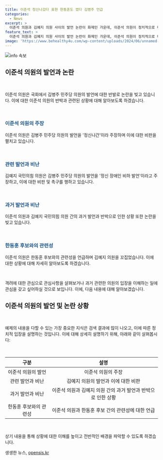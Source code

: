 ```yaml
---
title: 이준석 정신나갔다 표현 한동훈도 썼다 김병주 언급
categories:
  - News
excerpt: >
  이준석 의원과 김예지 의원 사이의 발언 논란이 화제인 가운데, 이준석 의원이 정치적으로 다가가는 발언에 대해 대응했다. 국회에서의 비판과 SNS를 통한 공방 속에서, 녹취록에서의 발언을 언급하며 상대를 비판하기도 했다. 이와 관련해 과거 국민의힘 대표 시절의 이준석 의원의 발언도 다시 불거져 화두가 됐다. 정치인들 간의 맞물리는 발언으로 갈등이 격화되고 있는 상황이다.
feature_text: >
  이준석 의원과 김예지 의원 사이의 발언 논란이 화제인 가운데, 이준석 의원이 정치적으로 다가가는 발언에 대해 대응했다. 국회에서의 비판과 SNS를 통한 공방 속에서, 녹취록에서의 발언을 언급하며 상대를 비판하기도 했다. 이와 관련해 과거 국민의힘 대표 시절의 이준석 의원의 발언도 다시 불거져 화두가 됐다. 정치인들 간의 맞물리는 발언으로 갈등이 격화되고 있는 상황이다.
image: 'https://www.behealthy4u.com/wp-content/uploads/2024/06/unnamed-file.png'
---
```


<p><img src="https://www.behealthy4u.com/wp-content/uploads/2024/06/unnamed-file.png" alt="info 속보" /></p>

<h2 data-ke-size="size26">이준석 의원의 발언과 논란</h2>

<p data-ke-size="size16">&nbsp;</p>

<p>이준석 의원은 국회에서 김병주 민주당 의원의 발언에 대한 반발로 논란을 빚고 있습니다. 이에 대한 이준석 의원의 반박과 관련된 상황에 대해 알아보도록 하겠습니다.</p>

<p data-ke-size="size16">&nbsp;</p>

<h3><b><span style="color: #1a5490;">이준석 의원의 주장</span></b></h3>

<p>이준석 의원은 김병주 민주당 의원의 발언을 '정신나간'이라 주장하며 이에 대한 비판을 펼치고 있습니다.</p>

<p data-ke-size="size16">&nbsp;</p>

<h3><b><span style="color: #1a5490;">관련 발언과 비난</span></b></h3>

<p>김예지 국민의힘 의원은 김병주 민주당 의원의 발언을 '정신 장애인 비하 발언'이라고 주장하고, 이에 대한 비판 및 촉구를 행하고 있습니다.</p>

<p data-ke-size="size16">&nbsp;</p>

<h3><b><span style="color: #1a5490;">과거 발언과 비난</span></b></h3>

<p>이준석 의원과 김예지 국민의힘 의원 간의 과거 발언과 반박으로 인한 상황 또한 논란을 빚고 있습니다.</p>

<p data-ke-size="size16">&nbsp;</p>

<h3><b><span style="color: #1a5490;">한동훈 후보와의 관련성</span></b></h3>

<p>이준석 의원은 한동훈 후보와의 관련성을 언급하며 김예지 의원을 꼬집었습니다. 이에 대한 상황에 대해 자세히 알아보도록 하겠습니다.</p>

<p data-ke-size="size16">&nbsp;</p>

<p>격려에 대한 관심으로 관심사항을 살펴보거나 과거 관련한 의원의 입장을 이해하는 일에 관심을 갖고 싶어하실 것으로 보입니다. 이에, 다음 내용에 대해 알아보겠습니다.</p>

<h2 data-ke-size="size26">이준석 의원의 발언 및 논란 상황</h2>

<p data-ke-size="size16">&nbsp;</p>

<p>예제의 내용을 다할 수 있는 가장 중요한 지식은 검색 결과에 많이 나오고, 이에 따른 정치적 입장을 설명하는 것입니다. 이에 대해 상세히 설명하기 위해, 아래와 같이 살펴봅시다:</p>

<p data-ke-size="size16">&nbsp;</p>

<table>
<thead>
<tr>
<th style="text-align: center;">구분</th>
<th style="text-align: center;">설명</th>
</tr>
</thead>
<tbody>
<tr>
<td style="text-align: center;">이준석 의원의 발언</td>
<td style="text-align: center;">이준석 의원의 주장</td>
</tr>
<tr>
<td style="text-align: center;">관련 발언과 비난</td>
<td style="text-align: center;">김예지 의원의 발언과 이에 대한 비판</td>
</tr>
<tr>
<td style="text-align: center;">과거 발언과 비난</td>
<td style="text-align: center;">이준석 의원과 김예지 의원 간의 과거 발언과 반박으로 인한 상황</td>
</tr>
<tr>
<td style="text-align: center;">한동훈 후보와의 관련성</td>
<td style="text-align: center;">이준석 의원과 한동훈 후보 간의 관련성에 대한 언급</td>
</tr>
</tbody>
</table>

<p data-ke-size="size16">&nbsp;</p>

<p>상기 내용을 통해 상황에 대한 이해를 높이고 전반적인 배경을 파악할 수 있도록 하겠습니다.</p>
생생한 뉴스, <a href="https://opensis.kr" rel="dofollow">opensis.kr</a>


